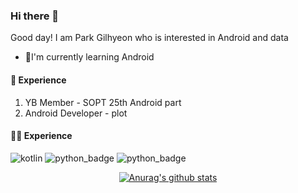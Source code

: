 ### Hi there 👋

Good day! I am Park Gilhyeon who is interested in Android and data

* 🌱I'm currently learning Android


#### 🌠 Experience
1. YB Member - SOPT 25th Android part
2. Android Developer - plot


#### 👨‍💻 Experience
![kotlin](http://img.shields.io/badge/-kotlin-blue?logo=kotlin&logoColor=white)
![python_badge](https://img.shields.io/badge/-python-blue?logo=Python&logoColor=white)
![python_badge](https://img.shields.io/badge/-java-skyblue?logo=Java&logoColor=white)


<div align=center>
  
  
[![Anurag's github stats](https://github-readme-stats.vercel.app/api?username=ureChanger&show_icons&count_private=true&theme=vue-dark)](https://github.com/anuraghazra/github-readme-stats)


</div>
